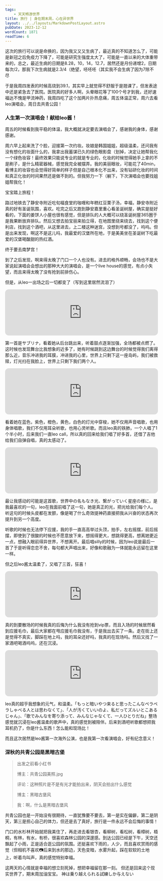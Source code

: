 ```yaml
---
tags:
    - 天天畅游世界
title: 旅行 | 身在期末周，心在异世界
layout: ../../layouts/MarkdownPostLayout.astro
pubDate: 2023-12-12
wordCount: 1871
readTime: 6
---
```

这次的旅行可以说是命换的，因为我又又又生病了，最近真的不知道怎么了，可能是新冠之后免疫力下降了，可能是研究生强度太大了，可能是一直以来的大体重带来的，总之，最近生病的日期是8.28，10，14，12.7，居然还是月份递增2，日期每次/2，那我下次生病就是2.3/4（绝望，呸呸呸（其实我不会生病了因为7除不尽

于是我周四发表的时候高烧到39.1，其实早上就觉得不舒服于是翘课了，但发表途中还是紧急去了医院。医院真的好多人啊，头晕眼花等了100个号才到我，还好速福达不愧是甲流神药，我周四吃了这个加两片扑热息痛，周五体温正常，周六去看leo演唱会，周日去共青公园！

### 人生第一次演唱会！献给leo酱！

周五的时候看到我平稳的体温，我大概就决定要去演唱会了，感谢我的身体，感谢感谢。

周六早上起来洗了个脸，迎接第一次约妆。妆娘是韩国姐姐，超级温柔，还问我有没有想化的妆面什么的，我拿出我蓄谋已久的绿色眼影盘（划掉，决定让她帮我化一个绿色妆容！最终效果只能说专业的就是专业的，化妆的时候觉得她手上拿的不是刷子，是什么精密器械，感觉我完全被摆弄。我的美丽眼妆，可能花了40min，看博主的妆容也会觉得好简单的样子但是自己根本化不出来，没有钻研化妆的时间和真正化妆的时间果然还是做不到的。但我努力一下（躺下，下次演唱会也要找姐姐帮我化！

宝宝踏上旅程！

路过地铁去了静安寺附近吃旬福食堂的咖喱和年糕红豆栗子汤，幸福，静安寺附近真的好有圣诞氛围，喜欢。吃完之后又跑到静安嘉里重心看圣诞树屋，确实是挺好看的，下面的姜饼人小屋也很有感觉，但是排队的人大概可以绕圣诞树屋365圈于是我果断放弃排队。然后又想去拍宝丽来拍立得，在地图里绕来绕去，找到这个便利店，找到这个酒吧，从这里进去，上二楼这种迷宫，没想到号都没了，呜呜。但是出来发现，啊这不是这儿吗，我最爱的汉堡所在地，于是美美坐在圣诞树下吃最爱的汉堡喝酸甜的热红酒。

终于要去南梦宫！

到了之后发现，啊来得太晚了门口一个人也没有。进去的格外顺畅，会场也不是大家说起演唱会会想出的那种大大的演唱会，是一个live house的感觉，有点小失望，而且来得太晚了没有抢到前排伤心。

但是，从leo一出场之后一切都变了（写到这里居然流泪了）

<iframe style="border-radius:12px" src="https://open.spotify.com/embed/track/67ZjPP9Jol63IuJduIx0uv?utm_source=generator" width="100%" height="152" frameBorder="0" allowfullscreen="" allow="autoplay; clipboard-write; encrypted-media; fullscreen; picture-in-picture" loading="lazy"></iframe>

第一首是サブリナ，看着她从后台跳出来，听着鼓点逐渐加强，全场都被点燃了。这时候也发现舞台比我想象的近多了，她有时候跳到这边舞台的时候觉得我们离得那么近，音乐冲进我的耳膜，冲进我的心里，世界上只剩下这一座岛屿，我们被救赎，灯光扫在我脸上，世界上只剩下我们两个人。

<iframe style="border-radius:12px" src="https://open.spotify.com/embed/track/6G0yk2x2izkSw3x2UcknhT?utm_source=generator" width="100%" height="152" frameBorder="0" allowfullscreen="" allow="autoplay; clipboard-write; encrypted-media; fullscreen; picture-in-picture" loading="lazy"></iframe>

看着她在蓝色，紫色，橙色，黄色，白色的灯光中穿梭，她不仅用声音唱歌，也用身体唱歌，我们不仅用耳朵听歌，也用心灵听歌。而且leo真的铁肺，一个人唱了1个半小时，后来我们一直leo call，所以真的回来给我们唱了好多首，还借了吉他给我们自弹自唱，真的太感动了。

<iframe style="border-radius:12px" src="https://open.spotify.com/embed/track/7qVO7jU1bXfZZVrHxDpHl3?utm_source=generator" width="100%" height="152" frameBorder="0" allowfullscreen="" allow="autoplay; clipboard-write; encrypted-media; fullscreen; picture-in-picture" loading="lazy"></iframe>

最让我感动的可能是这首歌，世界中の名もなき光、繋がっていく星座の様に，是我最喜欢的一句，leo在我面前唱了这一句，她是真正的光，把光给我们每个人。听这句的时候头皮都在发颤，像是喝了什么奇效提神药直接把我从兴奋的状态再次提升到另一个高度。

听歌的时候也无法停下应援，我的手一直高高举过头顶，拍手，左右摇摆，前后摇摆，即使到了很酸的时候也不愿意放下来，想摇得更大，想跳得更高，想离她更近一点，想融入眼前得异世界，不想离开。最后唱silly的时候，因为leo说是最后一首了于是听得恋恋不舍，每句都大声唱出来，好像和歌融为一体就能永远留在这里一样。

但之后leo酱太温柔了，又唱了三首，狂喜！

<iframe style="border-radius:12px" src="https://open.spotify.com/embed/track/0em9a8H4NmVEfedY5kKtuB?utm_source=generator" width="100%" height="152" frameBorder="0" allowfullscreen="" allow="autoplay; clipboard-write; encrypted-media; fullscreen; picture-in-picture" loading="lazy"></iframe>

真的到要散场的时候我真的后悔为什么我没有抢到vip票，而且入场的时候居然看到应援毛巾，最后大家都在甩应援毛巾我没有，于是我出去买了一条。走在街上还是觉得不真实，脚踩在地上吗，我的耳朵还好吗，我真的在现场吗。然后又找了一家酒吧喝酒呜呜，还在沉浸。

<iframe style="border-radius:12px" src="https://open.spotify.com/embed/track/6woHdm2NKm0RHbuO7qt4ww?utm_source=generator" width="100%" height="152" frameBorder="0" allowfullscreen="" allow="autoplay; clipboard-write; encrypted-media; fullscreen; picture-in-picture" loading="lazy"></iframe>

leo真的超乎我想象的元气，和温柔。「もっと暗いやつ来ると思ったこんなペラペラしゃべる人とは思わなくて」、「人が汚くていいのよ、私だってズルいとこあるじゃん」、「歌でみんなを寄り添って、みんなじゃなくて、一人ひとりだね」整场感觉就沉浸在leo酱温柔的歌声中，真的感觉到被陪伴。后来到酒吧听歌都想把我耳机扔了，你是什么东西！怎么能和现场比！

而且这次居然是leo酱第一次海外公演，也是我第一次看演唱会，好有纪念意义！

### 深秋的共青公园是黑暗古堡

> 出发之前看小红书
> 
> 博主：共青公园美照.jpg
> 
> 评论：这种照片是不是有光才能拍出来，阴天会拍出什么感觉
> 
> 博主：黑暗古堡风
> 
> 我：啊，什么是黑暗古堡风

共青公园也是一开始没有很期待，一直犹豫要不要去，第一是实在偏僻，第二是阴天，第三是担心自己的体力，但还是去了真好，旅行是一件永远不会后悔的事情！

门口的水杉林开始就把我美住了，再走进去看银杏，看柳树，看松树，看樟树，梧桐，有林，有水，有桥，很喜欢森林公园的深邃感。到达公园已经是下午，天空还飘起了小雨，正是适合逛公园的氛围。还挺喜欢下雨的，人少，而且喜欢赏雨的感觉（但相机不喜欢📷后来到水的那边，天色变暗，水雾升起，踩在软软的土地上，听着鸟叫声，真的感觉特别幸福。

这两天的心情就是幸福的想立刻死掉，想把幸福留在那一刻。
但还是回来这个现实世界了，期末周加油宝宝。
神は乗り越えられる試練しか与えない